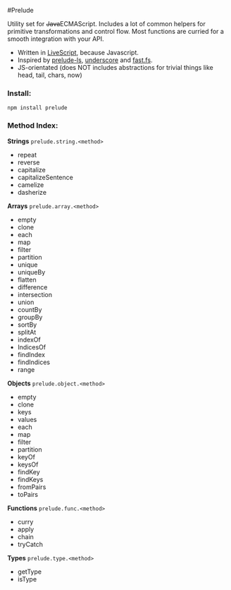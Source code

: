 #Prelude

Utility set for <strike>Java</strike>ECMAScript.
Includes a lot of common helpers for primitive transformations and control flow. Most functions are curried for a smooth integration with your API.

- Written in <a href="http://www.livescript.net">LiveScript</a>, because Javascript.
- Inspired by
<a href="http://www.preludels.com">prelude-ls</a>,
<a href="http://underscorejs.org/">underscore</a> and
<a href="https://github.com/codemix/fast.js">fast.fs</a>.
- JS-orientated (does NOT includes abstractions for trivial things like head, tail, chars, now)

### Install:

    npm install prelude

### Method Index:

**Strings** `prelude.string.<method>`

- repeat
- reverse
- capitalize
- capitalizeSentence
- camelize
- dasherize

**Arrays** `prelude.array.<method>`

- empty
- clone
- each
- map
- filter
- partition
- unique
- uniqueBy
- flatten
- difference
- intersection
- union
- countBy
- groupBy
- sortBy
- splitAt
- indexOf
- IndicesOf
- findIndex
- findIndices
- range

**Objects** `prelude.object.<method>`

- empty
- clone
- keys
- values
- each
- map
- filter
- partition
- keyOf
- keysOf
- findKey
- findKeys
- fromPairs
- toPairs

**Functions** `prelude.func.<method>`

- curry
- apply
- chain
- tryCatch

**Types** `prelude.type.<method>`

- getType
- isType
